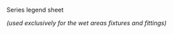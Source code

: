 <span class="caps">Series legend sheet</span>

_(used exclusively for the wet areas fixtures and fittings)_